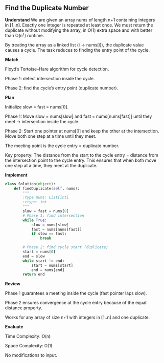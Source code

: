 ## Find the Duplicate Number
**Understand**
We are given an array nums of length n+1 containing integers in [1..n]. Exactly one integer is repeated at least once. We must return the duplicate without modifying the array, in O(1) extra space and with better than O(n²) runtime.

By treating the array as a linked list (i → nums[i]), the duplicate value causes a cycle. The task reduces to finding the entry point of the cycle.

**Match**

Floyd’s Tortoise–Hare algorithm for cycle detection.

Phase 1: detect intersection inside the cycle.

Phase 2: find the cycle’s entry point (duplicate number).

**Plan**

Initialize slow = fast = nums[0].

Phase 1: Move slow = nums[slow] and fast = nums[nums[fast]] until they meet → intersection inside the cycle.

Phase 2: Start one pointer at nums[0] and keep the other at the intersection. Move both one step at a time until they meet.

The meeting point is the cycle entry = duplicate number.

Key property: The distance from the start to the cycle entry = distance from the intersection point to the cycle entry. This ensures that when both move one step at a time, they meet at the duplicate.

**Implement**
```py
class Solution(object):
    def findDuplicate(self, nums):
        """
        :type nums: List[int]
        :rtype: int
        """
        slow = fast = nums[0]
        # Phase 1: find intersection
        while True:
            slow = nums[slow]
            fast = nums[nums[fast]]
            if slow == fast:
                break

        # Phase 2: find cycle start (duplicate)
        start = nums[0]
        end = slow
        while start != end:
            start = nums[start]
            end = nums[end]
        return end
```

**Review**

Phase 1 guarantees a meeting inside the cycle (fast pointer laps slow).

Phase 2 ensures convergence at the cycle entry because of the equal distance property.

Works for any array of size n+1 with integers in [1..n] and one duplicate.

**Evaluate**

Time Complexity: O(n)

Space Complexity: O(1)

No modifications to input.